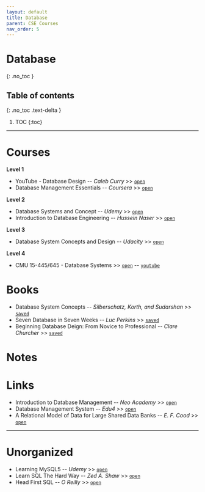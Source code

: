 ```yaml
---
layout: default
title: Database
parent: CSE Courses
nav_order: 5
---
```


# Database
{: .no_toc }

## Table of contents
{: .no_toc .text-delta }

1. TOC
{:toc}

---


# Courses

__Level 1__

- YouTube - Database Design -- *Caleb Curry* >> [`open`](https://www.youtube.com/watch?v=e7Pr1VgPK4w&list=PL_c9BZzLwBRK0Pc28IdvPQizD2mJlgoID&index=2)
- Database Management Essentials -- *Coursera* >> [`open`](https://www.coursera.org/learn/database-management/home/welcome)

__Level 2__

- Database Systems and Concept -- *Udemy* >> [`open`](https://classroom.udacity.com/courses/ud150)
- Introduction to Database Engineering -- *Hussein Naser* >> [`open`](https://www.udemy.com/course/database-engines-crash-course/learn/lecture/24992122?start=0#overview)

__Level 3__

- Database System Concepts and Design -- *Udacity* >> [`open`](https://classroom.udacity.com/courses/ud150)

__Level 4__

- CMU 15-445/645 - Database Systems >> [`open`](https://15445.courses.cs.cmu.edu/fall2019/) -- [`youtube`](https://www.youtube.com/playlist?list=PLSE8ODhjZXjbohkNBWQs_otTrBTrjyohi)

# Books

- Database System Concepts -- *Silberschatz, Korth, and Sudarshan* >> [`saved`](file:///media/rishi/d057170c-fade-44e6-a98a-5028064c1c84/Computer%20Science/Database/Database%20System%20Concepts%206th%20edition.pdf)
- Seven Database in Seven Weeks -- *Luc Perkins* >> [`saved`](file:///media/rishi/d057170c-fade-44e6-a98a-5028064c1c84/Computer%20Science/Database/Seven-Dtabase-in-Seven-Weeks.pdf)
- Beginning Database Deign: From Novice to Professional -- *Clare Churcher* >> [`saved`](file:///media/rishi/d057170c-fade-44e6-a98a-5028064c1c84/Computer%20Science/Database/(Beginning%20Apress)%20Clare%20Churcher%20-%20Beginning%20Database%20Design_%20From%20Novice%20to%20Professional-Apress%20(2012).pdf)

# Notes

# Links

- Introduction to Database Management -- *Neo Academy* >> [`open`](https://www.youtube.com/watch?v=6Iu45VZGQDk&list=PLBlnK6fEyqRi_CUQ-FXxgzKQ1dwr_ZJWZ)
- Database Management System -- *Edu4* >> [`open`](https://www.youtube.com/watch?v=wjfeGxqAQOY&list=PLrjkTql3jnm-CLxHftqLgkrZbM8fUt0vn)
- A Relational Model of Data for Large Shared Data Banks -- *E. F. Cood* >> [`open`](https://www.seas.upenn.edu/~zives/03f/cis550/codd.pdf)

---

# Unorganized

- Learning MySQL5 -- *Udemy* >> [`open`](https://www.udemy.com/course/learning-mysql5/?affcode=E0cfeF1ST3gERAk%3D)
- Learn SQL The Hard Way -- *Zed A. Shaw* >> [`open`](https://learncodethehardway.org/sql/)
- Head First SQL -- *O Reilly* >> [`open`](https://learning.oreilly.com/library/view/head-first-sql/9780596526849/)
